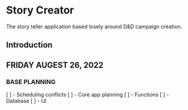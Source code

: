 # Story Creator

The story teller application based losely around D&D campaign creation.

## Introduction


## FRIDAY AUGEST 26, 2022
### BASE PLANNING

  [ ] - Scheduling conflicts
  [ ] - Core app planning
    [ ] - Functions
    [ ] - Database
    [ ] - UI

